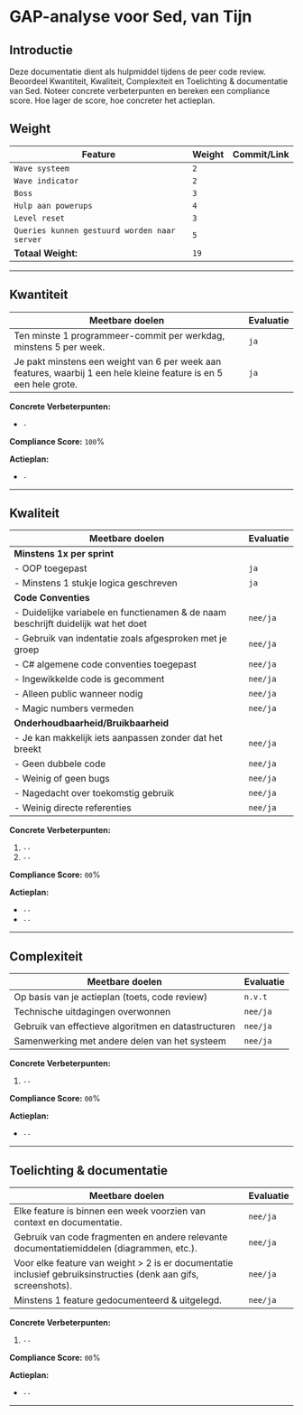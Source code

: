 # GAP-analyse voor Sed, van Tijn

## Introductie

Deze documentatie dient als hulpmiddel tijdens de peer code review. Beoordeel Kwantiteit, Kwaliteit, Complexiteit en Toelichting & documentatie van Sed. Noteer concrete verbeterpunten en bereken een compliance score. Hoe lager de score, hoe concreter het actieplan.

## Weight

| **Feature**                                    | **Weight** | **Commit/Link**                     |
|------------------------------------------------|------------|--------------------------------------|
| `Wave systeem`                                | `2`    | [ ]()           |
| `Wave indicator`                              | `2`    | []()            |
| `Boss`                                        | `3`    | []()            |
| `Hulp aan powerups`                           | `4`    | []()            |
| `Level reset`                                 | `3`    | []()            |
| `Queries kunnen gestuurd worden naar server`  | `5`    | []()            |
| **Totaal Weight:**                             | `19`    |                                      |

---

## Kwantiteit

| **Meetbare doelen**                             | **Evaluatie**                         |
|-------------------------------------------------|--------------------------------------|
| Ten minste 1 programmeer-commit per werkdag, minstens 5 per week. | `ja` |
| Je pakt minstens een weight van 6 per week aan features, waarbij 1 een hele kleine feature is en 5 een hele grote. | `ja` |

**Concrete Verbeterpunten:**
- `-`

**Compliance Score:** `100`%

**Actieplan:**
- `-`

---

## Kwaliteit

| **Meetbare doelen**                             | **Evaluatie**                             |
|-------------------------------------------------|------------------------------------------|
| **Minstens 1x per sprint**                         |                                          |
| - OOP toegepast                                 | `ja` |
| - Minstens 1 stukje logica geschreven           | `ja` |
| **Code Conventies**                                |                                          |
| - Duidelijke variabele en functienamen & de naam beschrijft duidelijk wat het doet | `nee/ja` |
| - Gebruik van indentatie zoals afgesproken met je groep | `nee/ja` |
| - C# algemene code conventies toegepast         | `nee/ja` |
| - Ingewikkelde code is gecomment                | `nee/ja` |
| - Alleen public wanneer nodig                   | `nee/ja` |
| - Magic numbers vermeden                        | `nee/ja` |
| **Onderhoudbaarheid/Bruikbaarheid**                |  |
| - Je kan makkelijk iets aanpassen zonder dat het breekt | `nee/ja` |
| - Geen dubbele code                             | `nee/ja` |
| - Weinig of geen bugs                           | `nee/ja` |
| - Nagedacht over toekomstig gebruik             | `nee/ja` |
| - Weinig directe referenties                    | `nee/ja` |

**Concrete Verbeterpunten:**
1. `--`
2. `--`

**Compliance Score:** `00`%

**Actieplan:**
- `--`
- `--`

---

## Complexiteit

| **Meetbare doelen**                            | **Evaluatie**                                    |
|------------------------------------------------|-------------------------------------------------|
| Op basis van je actieplan (toets, code review) | `n.v.t` |
| Technische uitdagingen overwonnen              | `nee/ja` |
| Gebruik van effectieve algoritmen en datastructuren | `nee/ja` |
| Samenwerking met andere delen van het systeem  | `nee/ja` |

**Concrete Verbeterpunten:**
1. `--`

**Compliance Score:** `00`%

**Actieplan:**
- `--`

---

## Toelichting & documentatie

| **Meetbare doelen**                             | **Evaluatie**                          |
|-------------------------------------------------|---------------------------------------|
| Elke feature is binnen een week voorzien van context en documentatie. | `nee/ja` |
| Gebruik van code fragmenten en andere relevante documentatiemiddelen (diagrammen, etc.). | `nee/ja` |
| Voor elke feature van weight > 2 is er documentatie inclusief gebruiksinstructies (denk aan gifs, screenshots). | `nee/ja` |
| Minstens 1 feature gedocumenteerd & uitgelegd.  | `nee/ja` |

**Concrete Verbeterpunten:**
1. `--`

**Compliance Score:** `00`%

**Actieplan:**
- `--`

---